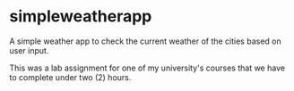 # simpleweatherapp
A simple weather app to check the current weather of the cities based on user input.

This was a lab assignment for one of my university's courses that we have to complete under two (2) hours.
